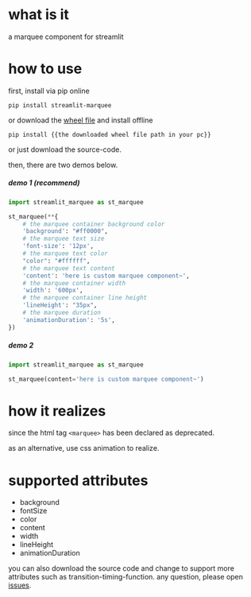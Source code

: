 # what is it

a marquee component for streamlit

# how to use

first, install via pip online
```
pip install streamlit-marquee
```

or download the [wheel file](https://pypi.org/project/streamlit-marquee/#files) and install offline

``
pip install {{the downloaded wheel file path in your pc}}
``

or just download the source-code.

then, there are two demos below.

##### demo 1 (recommend)

```python
import streamlit_marquee as st_marquee

st_marquee(**{
    # the marquee container background color
    'background': "#ff0000",
    # the marquee text size
    'font-size': '12px',
    # the marquee text color
    "color": "#ffffff",
    # the marquee text content
    'content': 'here is custom marquee component~',
    # the marquee container width
    'width': '600px',
    # the marquee container line height
    'lineHeight': "35px",
    # the marquee duration
    'animationDuration': '5s',
})
```

##### demo 2

```python
import streamlit_marquee as st_marquee

st_marquee(content='here is custom marquee component~')
```

# how it realizes

since the html tag `<marquee>` has been declared as deprecated.

as an alternative, use css animation to realize.


# supported attributes

* background
* fontSize
* color
* content
* width
* lineHeight
* animationDuration

you can also download the source code and change to support more attributes such as transition-timing-function.
any question, please open [issues](https://github.com/inspurer/streamlit-marquee/issues).